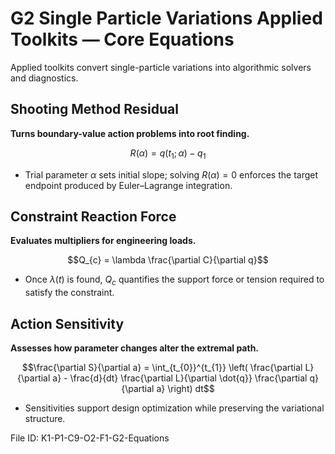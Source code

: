 # G2 Single Particle Variations Applied Toolkits — Core Equations

Applied toolkits convert single-particle variations into algorithmic solvers and diagnostics.

## Shooting Method Residual
**Turns boundary-value action problems into root finding.**

$$R(\alpha) = q(t_{1}; \alpha) - q_{1}$$

- Trial parameter $\alpha$ sets initial slope; solving $R(\alpha)=0$ enforces the target endpoint produced by Euler–Lagrange integration.

## Constraint Reaction Force
**Evaluates multipliers for engineering loads.**

$$Q_{c} = \lambda \frac{\partial C}{\partial q}$$

- Once $\lambda(t)$ is found, $Q_{c}$ quantifies the support force or tension required to satisfy the constraint.

## Action Sensitivity
**Assesses how parameter changes alter the extremal path.**

$$\frac{\partial S}{\partial a} = \int_{t_{0}}^{t_{1}} \left( \frac{\partial L}{\partial a} - \frac{d}{dt} \frac{\partial L}{\partial \dot{q}} \frac{\partial q}{\partial a} \right) dt$$

- Sensitivities support design optimization while preserving the variational structure.

File ID: K1-P1-C9-O2-F1-G2-Equations

